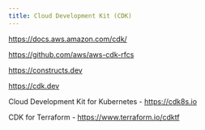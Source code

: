 ```yaml
---
title: Cloud Development Kit (CDK)
---
```


https://docs.aws.amazon.com/cdk/

https://github.com/aws/aws-cdk-rfcs

https://constructs.dev

https://cdk.dev

Cloud Development Kit for Kubernetes - https://cdk8s.io

CDK for Terraform - https://www.terraform.io/cdktf
